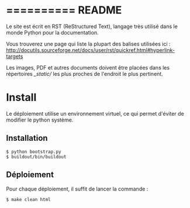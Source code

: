 ==========
README
==========

Le site est écrit en RST (ReStructured Text), langage très utilisé dans le monde Python pour la documentation.

Vous trouverez une page qui liste la plupart des balises utilisées ici : 
http://docutils.sourceforge.net/docs/user/rst/quickref.html#hyperlink-targets

Les images, PDF et autres documents doivent être placées dans les répertoires *_static/* les plus 
proches de l'endroit le plus pertinent.

Install
========

Le déploiement utilise un environnement virtuel, ce qui permet d'éviter de modifier le python système.

Installation
-------------

    $ python bootstrap.py
    $ buildout/bin/buildout

Déploiement
-------------

Pour chaque déploiement, il suffit de lancer la commande :
    
    $ make clean html
